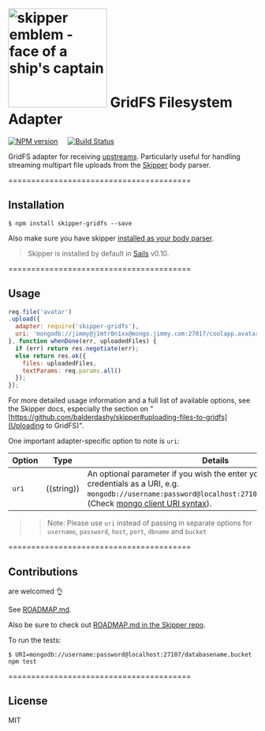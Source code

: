 # [<img title="skipper-gridfs - GridFS filesystem adapter for Skipper" src="http://i.imgur.com/P6gptnI.png" width="200px" alt="skipper emblem - face of a ship's captain"/>](https://github.com/willhuang85/skipper-gridfs) GridFS Filesystem Adapter

[![NPM version](https://badge.fury.io/js/skipper-gridfs.png)](http://badge.fury.io/js/skipper-gridfs) &nbsp; &nbsp;
[![Build Status](https://travis-ci.org/willhuang85/skipper-gridfs.svg?branch=master)](https://travis-ci.org/willhuang85/skipper-gridfs)

GridFS adapter for receiving [upstreams](https://github.com/balderdashy/skipper#what-are-upstreams). Particularly useful for handling streaming multipart file uploads from the [Skipper](https://github.com/balderdashy/skipper) body parser.


========================================

## Installation

```
$ npm install skipper-gridfs --save
```

Also make sure you have skipper [installed as your body parser](http://beta.sailsjs.org/#/documentation/concepts/Middleware?q=adding-or-overriding-http-middleware).

> Skipper is installed by default in [Sails](https://github.com/balderdashy/sails) v0.10.

========================================


## Usage

```javascript
req.file('avatar')
.upload({
  adapter: require('skipper-gridfs'),
  uri: 'mongodb://jimmy@j1mtr0n1xx@mongo.jimmy.com:27017/coolapp.avatar_uploads'
}, function whenDone(err, uploadedFiles) {
  if (err) return res.negotiate(err);
  else return res.ok({
    files: uploadedFiles,
    textParams: req.params.all()
  });
});
```

For more detailed usage information and a full list of available options, see the Skipper docs, especially the section on "[https://github.com/balderdashy/skipper#uploading-files-to-gridfs](Uploading to GridFS)".


One important adapter-specific option to note is `uri`:

| Option    | Type       | Details |
|-----------|:----------:|---------|
| `uri`     | ((string)) | An optional parameter if you wish the enter your mongodb credentials as a URI, e.g. `mongodb://username:password@localhost:27107/databasename.bucket`.<br/> (Check [mongo client URI syntax](http://api.mongodb.org/java/current/com/mongodb/MongoClientURI.html)).|

>>Note:
>>Please use `uri` instead of passing in separate options for `username`, `password`, `host`, `port`, `dbname` and `bucket`

========================================

## Contributions

are welcomed :ok_hand:

See [ROADMAP.md](https://github.com/willhuang85/skipper-gridfs/blob/master/ROADMAP.md).

Also be sure to check out [ROADMAP.md in the Skipper repo](https://github.com/balderdashy/skipper/blob/master/ROADMAP.md).

To run the tests:

```shell
$ URI=mongodb://username:password@localhost:27107/databasename.bucket npm test
```


========================================

## License

MIT
